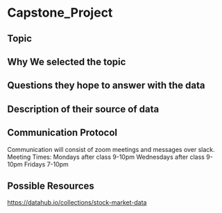 # Capstone_Project

## Topic



## Why We selected the topic

## Questions they hope to answer with the data

## Description of their source of data

## Communication Protocol
Communication will consist of zoom meetings and messages over slack.
Meeting Times:
  Mondays after class 9-10pm
  Wednesdays after class 9-10pm
  Fridays 7-10pm

## Possible Resources
https://datahub.io/collections/stock-market-data
